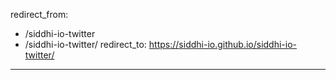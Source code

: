 redirect_from:
  - /siddhi-io-twitter
  - /siddhi-io-twitter/
redirect_to: https://siddhi-io.github.io/siddhi-io-twitter/
---
